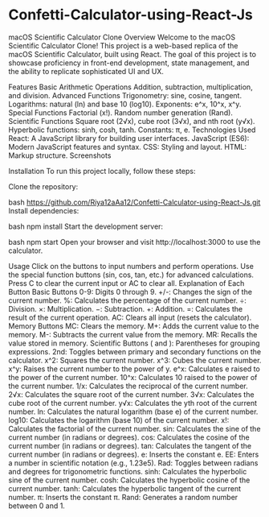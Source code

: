# Confetti-Calculator-using-React-Js
macOS Scientific Calculator Clone
Overview
Welcome to the macOS Scientific Calculator Clone! This project is a web-based replica of the macOS Scientific Calculator, built using React. The goal of this project is to showcase proficiency in front-end development, state management, and the ability to replicate sophisticated UI and UX.

Features
Basic Arithmetic Operations
Addition, subtraction, multiplication, and division.
Advanced Functions
Trigonometry: sine, cosine, tangent.
Logarithms: natural (ln) and base 10 (log10).
Exponents: e^x, 10^x, x^y.
Special Functions
Factorial (x!).
Random number generation (Rand).
Scientific Functions
Square root (2√x), cube root (3√x), and nth root (y√x).
Hyperbolic functions: sinh, cosh, tanh.
Constants: π, e.
Technologies Used
React: A JavaScript library for building user interfaces.
JavaScript (ES6): Modern JavaScript features and syntax.
CSS: Styling and layout.
HTML: Markup structure.
Screenshots


Installation
To run this project locally, follow these steps:

Clone the repository:

bash
https://github.com/Riya12aAa12/Confetti-Calculator-using-React-Js.git
Install dependencies:

bash
npm install
Start the development server:

bash
npm start
Open your browser and visit http://localhost:3000 to use the calculator.

Usage
Click on the buttons to input numbers and perform operations.
Use the special function buttons (sin, cos, tan, etc.) for advanced calculations.
Press C to clear the current input or AC to clear all.
Explanation of Each Button
Basic Buttons
0-9: Digits 0 through 9.
+/-: Changes the sign of the current number.
%: Calculates the percentage of the current number.
÷: Division.
×: Multiplication.
−: Subtraction.
+: Addition.
=: Calculates the result of the current operation.
AC: Clears all input (resets the calculator).
Memory Buttons
MC: Clears the memory.
M+: Adds the current value to the memory.
M-: Subtracts the current value from the memory.
MR: Recalls the value stored in memory.
Scientific Buttons
( and ): Parentheses for grouping expressions.
2nd: Toggles between primary and secondary functions on the calculator.
x^2: Squares the current number.
x^3: Cubes the current number.
x^y: Raises the current number to the power of y.
e^x: Calculates e raised to the power of the current number.
10^x: Calculates 10 raised to the power of the current number.
1/x: Calculates the reciprocal of the current number.
2√x: Calculates the square root of the current number.
3√x: Calculates the cube root of the current number.
y√x: Calculates the yth root of the current number.
ln: Calculates the natural logarithm (base e) of the current number.
log10: Calculates the logarithm (base 10) of the current number.
x!: Calculates the factorial of the current number.
sin: Calculates the sine of the current number (in radians or degrees).
cos: Calculates the cosine of the current number (in radians or degrees).
tan: Calculates the tangent of the current number (in radians or degrees).
e: Inserts the constant e.
EE: Enters a number in scientific notation (e.g., 1.23e5).
Rad: Toggles between radians and degrees for trigonometric functions.
sinh: Calculates the hyperbolic sine of the current number.
cosh: Calculates the hyperbolic cosine of the current number.
tanh: Calculates the hyperbolic tangent of the current number.
π: Inserts the constant π.
Rand: Generates a random number between 0 and 1.
